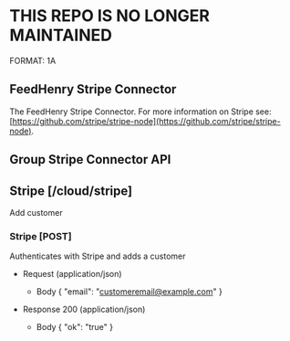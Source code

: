 # THIS REPO IS NO LONGER MAINTAINED

FORMAT: 1A

## FeedHenry Stripe Connector

The FeedHenry Stripe Connector. For more information on Stripe see: [https://github.com/stripe/stripe-node](https://github.com/stripe/stripe-node).

## Group Stripe Connector API

## Stripe [/cloud/stripe]

Add customer

### Stripe [POST] 

Authenticates with Stripe and adds a customer

+ Request (application/json)
    + Body
        {
          "email": "customeremail@example.com"
        }

+ Response 200 (application/json)
    + Body
            {
              "ok": "true"
            }

